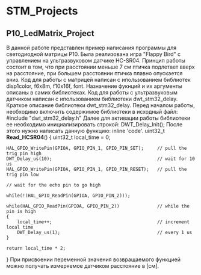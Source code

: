 # STM_Projects
## P10_LedMatrix_Project
В данной работе представлен пример написания программы для светодиодной матрицы P10. Была реализована игра "Flappy Bird" с управлением на ультразвуковом датчике HC-SR04. 
Принцип работы состоит в том, что при расстоянии меньше 7 см птичка подлетает вверх на расстояние, при большем расстоянии птичка плавно опускается вниз.
Код для работы с матрицей написан с ипользованием библиотек disp1color, f6x8m, f10x16f, font. Назначение фукнций и их аргументы описаны в самих библиотеках.
Код для работы с ультразвуковым датчиком написан с ипользованием библиотеки dwt_stm32_delay. 
 Краткое описание библиотеки dwt_stm32_delay.
Перед началом работы, необходимо включить содержимое библиотеки в исходный файл: #include "dwt_stm32_delay.h"
Далее для активации работы библиотеки ее необходимо инициализировать строкой: DWT_Delay_Init();
После этого нужно написать данную функцию:
inline 'code'.
uint32_t **Read_HCSR04**()
{
	uint32_t local_time = 0;

	HAL_GPIO_WritePin(GPIOA, GPIO_PIN_1, GPIO_PIN_SET);		// pull the trig pin high
	DWT_Delay_us(10);										// wait for 10 us
	HAL_GPIO_WritePin(GPIOA, GPIO_PIN_1, GPIO_PIN_RESET);	// pull the trig pin low

	// wait for the echo pin to go high

	while(!(HAL_GPIO_ReadPin(GPIOA, GPIO_PIN_2)));

	while(HAL_GPIO_ReadPin(GPIOA, GPIO_PIN_2))				// while the pin is high
	{
		local_time++;										// increment local time
		DWT_Delay_us(1);									// every 1 us
	}

	return local_time * 2;
}
При присвоении переменной значения возвращаемого функцией можно получать измеряемое датчиком расстояние в [см].
